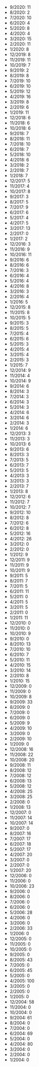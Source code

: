 *  9/2020: 11
*  8/2020: 2
*  7/2020: 10
*  6/2020: 4
*  5/2020: 8
*  4/2020: 4
*  3/2020: 15
*  2/2020: 11
*  1/2020: 8
*  12/2019: 8
*  11/2019: 11
*  10/2019: 7
*  9/2019: 2
*  8/2019: 8
*  7/2019: 10
*  6/2019: 10
*  5/2019: 12
*  4/2019: 16
*  3/2019: 8
*  2/2019: 6
*  1/2019: 11
*  12/2018: 6
*  11/2018: 6
*  10/2018: 6
*  9/2018: 7
*  8/2018: 11
*  7/2018: 10
*  6/2018: 7
*  5/2018: 10
*  4/2018: 6
*  3/2018: 2
*  2/2018: 7
*  1/2018: 7
*  12/2017: 5
*  11/2017: 4
*  10/2017: 8
*  9/2017: 3
*  8/2017: 5
*  7/2017: 9
*  6/2017: 6
*  5/2017: 4
*  4/2017: 5
*  3/2017: 13
*  2/2017: 0
*  1/2017: 2
*  12/2016: 3
*  11/2016: 9
*  10/2016: 11
*  9/2016: 6
*  8/2016: 6
*  7/2016: 3
*  6/2016: 4
*  5/2016: 4
*  4/2016: 8
*  3/2016: 3
*  2/2016: 4
*  1/2016: 5
*  12/2015: 8
*  11/2015: 8
*  10/2015: 5
*  9/2015: 3
*  8/2015: 5
*  7/2015: 4
*  6/2015: 6
*  5/2015: 3
*  4/2015: 4
*  3/2015: 4
*  2/2015: 3
*  1/2015: 7
*  12/2014: 9
*  11/2014: 4
*  10/2014: 9
*  9/2014: 6
*  8/2014: 3
*  7/2014: 3
*  6/2014: 3
*  5/2014: 3
*  4/2014: 6
*  3/2014: 6
*  2/2014: 3
*  1/2014: 6
*  12/2013: 3
*  11/2013: 3
*  10/2013: 6
*  9/2013: 6
*  8/2013: 3
*  7/2013: 5
*  6/2013: 7
*  5/2013: 5
*  4/2013: 3
*  3/2013: 3
*  2/2013: 7
*  1/2013: 8
*  12/2012: 6
*  11/2012: 7
*  10/2012: 7
*  9/2012: 10
*  8/2012: 8
*  7/2012: 6
*  6/2012: 8
*  5/2012: 16
*  4/2012: 26
*  3/2012: 0
*  2/2012: 0
*  1/2012: 9
*  12/2011: 9
*  11/2011: 9
*  10/2011: 9
*  9/2011: 5
*  8/2011: 7
*  7/2011: 5
*  6/2011: 11
*  5/2011: 0
*  4/2011: 5
*  3/2011: 5
*  2/2011: 0
*  1/2011: 11
*  12/2010: 0
*  11/2010: 0
*  10/2010: 9
*  9/2010: 0
*  8/2010: 13
*  7/2010: 10
*  6/2010: 7
*  5/2010: 11
*  4/2010: 15
*  3/2010: 14
*  2/2010: 8
*  1/2010: 15
*  12/2009: 0
*  11/2009: 0
*  10/2009: 8
*  9/2009: 33
*  8/2009: 0
*  7/2009: 0
*  6/2009: 0
*  5/2009: 9
*  4/2009: 10
*  3/2009: 0
*  2/2009: 10
*  1/2009: 0
*  12/2008: 16
*  11/2008: 22
*  10/2008: 20
*  9/2008: 11
*  8/2008: 12
*  7/2008: 12
*  6/2008: 13
*  5/2008: 12
*  4/2008: 25
*  3/2008: 25
*  2/2008: 0
*  1/2008: 13
*  12/2007: 0
*  11/2007: 14
*  10/2007: 14
*  9/2007: 0
*  8/2007: 16
*  7/2007: 17
*  6/2007: 18
*  5/2007: 17
*  4/2007: 20
*  3/2007: 0
*  2/2007: 0
*  1/2007: 20
*  12/2006: 0
*  11/2006: 0
*  10/2006: 23
*  9/2006: 0
*  8/2006: 0
*  7/2006: 0
*  6/2006: 0
*  5/2006: 28
*  4/2006: 0
*  3/2006: 0
*  2/2006: 33
*  1/2006: 0
*  12/2005: 0
*  11/2005: 0
*  10/2005: 0
*  9/2005: 0
*  8/2005: 43
*  7/2005: 0
*  6/2005: 45
*  5/2005: 0
*  4/2005: 100
*  3/2005: 0
*  2/2005: 0
*  1/2005: 0
*  12/2004: 58
*  11/2004: 0
*  10/2004: 0
*  9/2004: 61
*  8/2004: 0
*  7/2004: 0
*  6/2004: 69
*  5/2004: 0
*  4/2004: 80
*  3/2004: 0
*  2/2004: 0
*  1/2004: 0